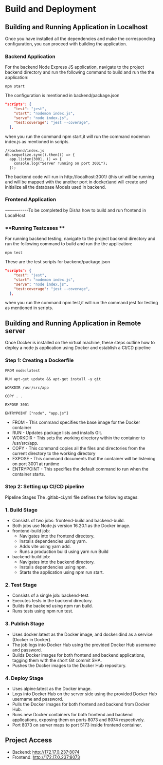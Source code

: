 # Build and Deployment


## Building and Running Application in Localhost

Once you have installed all the dependencies and make the corresponding configuration, you can proceed with building the application.

### **Backend Application**  
For the backend Node Express JS application, navigate to the project backend directory and run the following command to build  and run the the application:  

```node
npm start
```

The configuration is mentioned in backend/package.json

```json
"scripts": {
    "test": "jest",
    "start": "nodemon index.js",
    "serve": "node index.js",
    "test:coverage": "jest --coverage",
  },
  ```

  when you run the command npm start,it will run the command nodemon index.js as mentioned in scripts.

```node
//backend/index.js
db.sequelize.sync().then(() => {
  app.listen(3001, () => {
    console.log("Server running on port 3001");
  });
  ```

The backend code will run in http://localhost:3001/ (this url will be running and will be mapped with the another port in docker)and will create and initialize all the database Models used in backend.


### **Frontend Application**


------------To be completed by Disha how to build and run frontend in LocalHost


### **Running Testcases **

For running backend testing, navigate to the project backend directory and run the following command to build  and run the the application:  

```node
npm test
```

These are the test scripts for backend/package.json

```json
"scripts": {
    "test": "jest",
    "start": "nodemon index.js",
    "serve": "node index.js",
    "test:coverage": "jest --coverage",
  },
  ```

  when you run the command npm test,it will run the command jest for testing as mentioned in scripts.
  
## Building and Running Application in Remote server

Once Docker is installed on the virtual machine, these steps outline how to deploy a node js application using Docker and establish a CI/CD pipeline

### **Step 1**: Creating a Dockerfile
```node
FROM node:latest

RUN apt-get update && apt-get install -y git

WORKDIR /usr/src/app

COPY . .

EXPOSE 3001

ENTRYPOINT ["node", "app.js"]
```
- FROM - This command specifies the base image for the Docker container
- RUN - Updates package lists and installs Git.
- WORKDIR - This sets the working directory within the container to /usr/src/app.
- COPY - This command copies all the files and directories from the current directory to the working directory 
- EXPOSE - This command documents that the container will be listening on port 3001 at runtime
- ENTRYPOINT - This specifies the default command to run when the container starts.
### **Step 2**: Setting up CI/CD pipeline
Pipeline Stages
The .gitlab-ci.yml file defines the following stages:
### **1. Build Stage**
- Consists of two jobs: frontend-build and backend-build.
- Both jobs use Node.js version 16.20.1 as the Docker image.
- frontend-build job:
    - Navigates into the frontend directory.
    - Installs dependencies using yarn.
    - Adds vite using yarn add.
    - Runs a production build using yarn run Build
- backend-build job:
    - Navigates into the backend directory.
    - Installs dependencies using npm.
    - Starts the application using npm run start.
### **2. Test Stage**
- Consists of a single job: backend-test.
- Executes tests in the backend directory.
- Builds the backend using npm run build.
- Runs tests using npm run test.
### **3. Publish Stage**
- Uses docker:latest as the Docker image, and docker:dind as a service (Docker in Docker).
- The job logs into Docker Hub using the provided Docker Hub username and password.
- Builds Docker images for both frontend and backend applications, tagging them with the short Git commit SHA.
- Pushes the Docker images to the Docker Hub repository.
### **4. Deploy Stage**
- Uses alpine:latest as the Docker image.
- Logs into Docker Hub on the server side using the provided Docker Hub username and password.
- Pulls the Docker images for both frontend and backend from Docker Hub.
- Runs new Docker containers for both frontend and backend applications, exposing them on ports 8073 and 8074 respectively.
- Port 8073 on server maps to port 5173 inside frontend container.
## **Project Access**
- Backend: http://172.17.0.237:8074
- Frontend: http://172.17.0.237:8073
